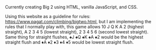 Currently creating Big 2 using HTML, vanilla JavaScript, and CSS.

Using this website as a guideline for rules: https://www.pagat.com/climbing/bigtwo.html, but I am implementing the rules that I normally play with, this game allows 10 J Q K A 2 (highest straight), A 2 3 4 5 (lowest straight), 2 3 4 5 6 (second lowest straight). Same thing for straight flushes, ♠J ♠Q ♠K ♠A ♠2 would be the highest straight flush and ♦A ♦2 ♦3 ♦4 ♦5 would be lowest straight flush.
